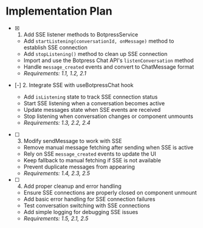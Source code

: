 # Implementation Plan

- [x] 1. Add SSE listener methods to BotpressService

  - Add `startListening(conversationId, onMessage)` method to establish SSE connection
  - Add `stopListening()` method to clean up SSE connection
  - Import and use the Botpress Chat API's `listenConversation` method
  - Handle `message_created` events and convert to ChatMessage format
  - _Requirements: 1.1, 1.2, 2.1_

- [-] 2. Integrate SSE with useBotpressChat hook

  - Add `isListening` state to track SSE connection status
  - Start SSE listening when a conversation becomes active
  - Update messages state when SSE events are received
  - Stop listening when conversation changes or component unmounts
  - _Requirements: 1.3, 2.2, 2.4_

- [ ] 3. Modify sendMessage to work with SSE

  - Remove manual message fetching after sending when SSE is active
  - Rely on SSE `message_created` events to update the UI
  - Keep fallback to manual fetching if SSE is not available
  - Prevent duplicate messages from appearing
  - _Requirements: 1.4, 2.3, 2.5_

- [ ] 4. Add proper cleanup and error handling
  - Ensure SSE connections are properly closed on component unmount
  - Add basic error handling for SSE connection failures
  - Test conversation switching with SSE connections
  - Add simple logging for debugging SSE issues
  - _Requirements: 1.5, 2.1, 2.5_
